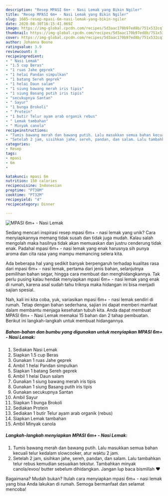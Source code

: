 ```yaml
---
description: "Resep MPASI 6m+ - Nasi Lemak yang Bikin Ngiler"
title: "Resep MPASI 6m+ - Nasi Lemak yang Bikin Ngiler"
slug: 1605-resep-mpasi-6m-nasi-lemak-yang-bikin-ngiler
date: 2020-08-30T16:15:41.069Z
image: https://img-global.cpcdn.com/recipes/5d3aac170b97ed8b/751x532cq70/mpasi-6m-nasi-lemak-foto-resep-utama.jpg
thumbnail: https://img-global.cpcdn.com/recipes/5d3aac170b97ed8b/751x532cq70/mpasi-6m-nasi-lemak-foto-resep-utama.jpg
cover: https://img-global.cpcdn.com/recipes/5d3aac170b97ed8b/751x532cq70/mpasi-6m-nasi-lemak-foto-resep-utama.jpg
author: Johanna Boone
ratingvalue: 3.9
reviewcount: 8
recipeingredient:
- " Nasi Lemak"
- "1.5 cup Beras"
- "1 ruas Jahe geprek"
- "1 helai Pandan simpulkan"
- "1 batang Sereh geprek"
- "1 helai Daun salam"
- "1 siung bawang merah iris tipis"
- "1 siung Basang putih iris tipis"
- "secukupnya Santan"
- " Sayur"
- "1 bunga Brokoli"
- " Protein"
- "1 butir Telur ayam arab organik rebus"
- " Lemak tambahan"
- " Minyak canola"
recipeinstructions:
- "Tumis bawang merah dan bawang putih. Lalu masukkan semua bahan kecuali telur kedalam slowcooker, atur waktu 2 jam."
- "Setelah 2 jam, sisihkan jahe, sereh, pandan, dan salam. Lalu tambahkan telur rebus kemudian sesuaikan tekstur. Tambahkan minyak canola/evoo/ butter sebelum dihidangkan. Jangan lup baca bismillah ♥️"
categories:
- Resep
tags:
- mpasi
- 6m
- 

katakunci: mpasi 6m  
nutrition: 150 calories
recipecuisine: Indonesian
preptime: "PT38M"
cooktime: "PT32M"
recipeyield: "4"
recipecategory: Dinner

---
```



![MPASI 6m+ - Nasi Lemak](https://img-global.cpcdn.com/recipes/5d3aac170b97ed8b/751x532cq70/mpasi-6m-nasi-lemak-foto-resep-utama.jpg)

Sedang mencari inspirasi resep mpasi 6m+ - nasi lemak yang unik? Cara menyiapkannya memang tidak susah dan tidak juga mudah. Kalau salah mengolah maka hasilnya tidak akan memuaskan dan justru cenderung tidak enak. Padahal mpasi 6m+ - nasi lemak yang enak harusnya sih punya aroma dan cita rasa yang mampu memancing selera kita.

Ada beberapa hal yang sedikit banyak berpengaruh terhadap kualitas rasa dari mpasi 6m+ - nasi lemak, pertama dari jenis bahan, selanjutnya pemilihan bahan segar, hingga cara membuat dan menghidangkannya. Tak perlu pusing kalau hendak menyiapkan mpasi 6m+ - nasi lemak yang enak di rumah, karena asal sudah tahu triknya maka hidangan ini bisa menjadi sajian spesial.




Nah, kali ini kita coba, yuk, variasikan mpasi 6m+ - nasi lemak sendiri di rumah. Tetap dengan bahan sederhana, sajian ini dapat memberi manfaat dalam membantu menjaga kesehatan tubuh kita. Anda dapat membuat MPASI 6m+ - Nasi Lemak memakai 15 bahan dan 2 tahap pembuatan. Berikut ini langkah-langkah untuk membuat hidangannya.

<!--inarticleads1-->

##### Bahan-bahan dan bumbu yang digunakan untuk menyiapkan MPASI 6m+ - Nasi Lemak:

1. Sediakan  Nasi Lemak
1. Siapkan 1.5 cup Beras
1. Gunakan 1 ruas Jahe geprek
1. Ambil 1 helai Pandan simpulkan
1. Siapkan 1 batang Sereh geprek
1. Ambil 1 helai Daun salam
1. Gunakan 1 siung bawang merah iris tipis
1. Gunakan 1 siung Basang putih iris tipis
1. Gunakan secukupnya Santan
1. Ambil  Sayur
1. Siapkan 1 bunga Brokoli
1. Sediakan  Protein
1. Sediakan 1 butir Telur ayam arab organik (rebus)
1. Siapkan  Lemak tambahan
1. Ambil  Minyak canola




<!--inarticleads2-->

##### Langkah-langkah menyiapkan MPASI 6m+ - Nasi Lemak:

1. Tumis bawang merah dan bawang putih. Lalu masukkan semua bahan kecuali telur kedalam slowcooker, atur waktu 2 jam.
1. Setelah 2 jam, sisihkan jahe, sereh, pandan, dan salam. Lalu tambahkan telur rebus kemudian sesuaikan tekstur. Tambahkan minyak canola/evoo/ butter sebelum dihidangkan. Jangan lup baca bismillah ♥️




Bagaimana? Mudah bukan? Itulah cara menyiapkan mpasi 6m+ - nasi lemak yang bisa Anda lakukan di rumah. Semoga bermanfaat dan selamat mencoba!
